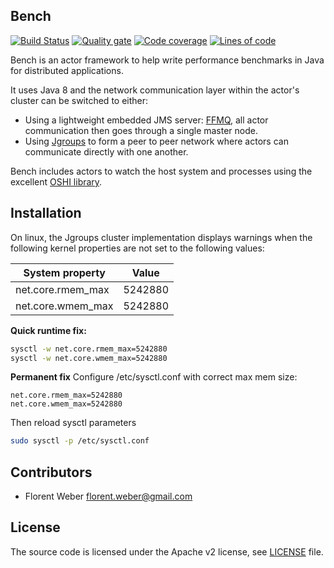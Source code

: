## Bench
[![Build Status](https://travis-ci.org/florentw/bench.svg?branch=master)](https://travis-ci.org/florentw/bench)
[![Quality gate](https://sonarqube.com/api/badges/gate?key=io.amaze%3Abench)](https://sonarqube.com/dashboard?id=io.amaze%3Abench)
[![Code coverage](https://sonarqube.com/api/badges/measure?key=io.amaze%3Abench&metric=coverage)](https://sonarqube.com/dashboard?id=io.amaze%3Abench)
[![Lines of code](https://sonarqube.com/api/badges/measure?key=io.amaze%3Abench&metric=ncloc)](https://sonarqube.com/dashboard?id=io.amaze%3Abench)

Bench is an actor framework to help write performance benchmarks in Java for distributed applications.

It uses Java 8 and the network communication layer within the actor's cluster can be switched to either:
- Using a lightweight embedded JMS server: [FFMQ](http://timewalker74.github.io/ffmq/), all actor communication then goes through a single master node.
- Using [Jgroups](http://www.jgroups.org/) to form a peer to peer network where actors can communicate directly with one another.

Bench includes actors to watch the host system and processes using the excellent [OSHI library](https://github.com/oshi/oshi).

## Installation
On linux, the Jgroups cluster implementation displays warnings when the following kernel properties are not set to the following values:

System property  |Value 
-----------------|-------
net.core.rmem_max|5242880
net.core.wmem_max|5242880

**Quick runtime fix:**
```bash
sysctl -w net.core.rmem_max=5242880
sysctl -w net.core.wmem_max=5242880
```

**Permanent fix**
Configure /etc/sysctl.conf with correct max mem size:
```
net.core.rmem_max=5242880
net.core.wmem_max=5242880
```

Then reload sysctl parameters
```bash
sudo sysctl -p /etc/sysctl.conf
```

## Contributors
* Florent Weber <florent.weber@gmail.com>

## License
The source code is licensed under the Apache v2 license, see [LICENSE](./LICENSE) file.
